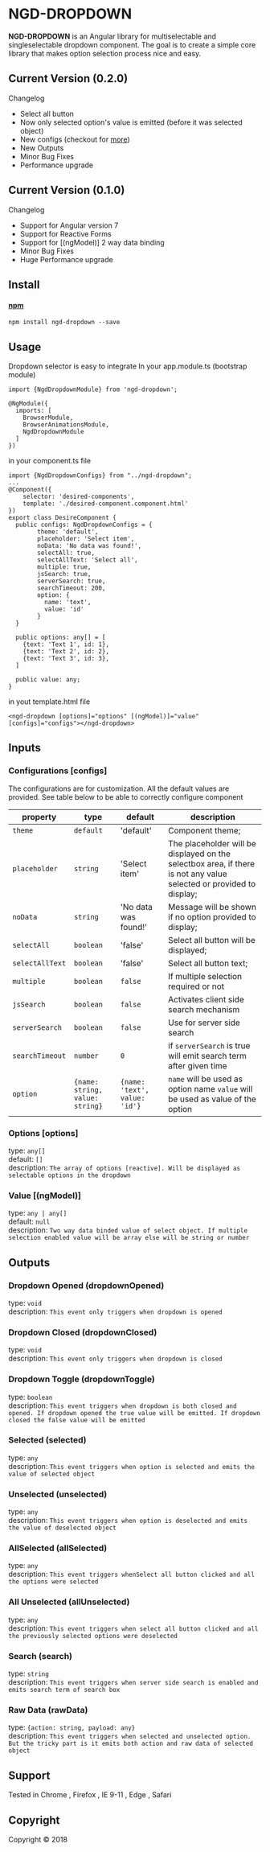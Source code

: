 # NGD-DROPDOWN
**NGD-DROPDOWN** is an Angular library for multiselectable and singleselectable dropdown component. The goal is to create a simple core library that makes option selection process nice and easy.

## Current Version (0.2.0)
Changelog
  - Select all button
  - Now only selected option's value is emitted (before it was selected object)
  - New configs (checkout for [more](#configurations-configs))
  - New Outputs
  - Minor Bug Fixes
  - Performance upgrade
  
## Current Version (0.1.0)
Changelog
  - Support for Angular version 7
  - Support for Reactive Forms
  - Support for [(ngModel)] 2 way data binding
  - Minor Bug Fixes
  - Huge Performance upgrade

## Install

#### [npm](https://www.npmjs.com/package/ngd-dropdown)
```
npm install ngd-dropdown --save 
```

## Usage
Dropdown selector is easy to integrate
In your app.module.ts (bootstrap module)
```
import {NgdDropdownModule} from 'ngd-dropdown';
```
```
@NgModule({
  imports: [
    BrowserModule,
    BrowserAnimationsModule,
    NgdDropdownModule
  ]
})
```
in your component.ts file
```angular2html
import {NgdDropdownConfigs} from "../ngd-dropdown";
...
@Component({
    selector: 'desired-components',
    template: './desired-component.component.html'  
})
export class DesireComponent {
  public configs: NgdDropdownConfigs = {
        theme: 'default',
        placeholder: 'Select item',
        noData: 'No data was found!',
        selectAll: true,
        selectAllText: 'Select all',
        multiple: true,
        jsSearch: true,
        serverSearch: true,
        searchTimeout: 200,
        option: {
          name: 'text',
          value: 'id'
        }
  }
  
  public options: any[] = [
    {text: 'Text 1', id: 1},
    {text: 'Text 2', id: 2},
    {text: 'Text 3', id: 3},
  ]
  
  public value: any;
}
```
in yout template.html file
```angular2html
<ngd-dropdown [options]="options" [(ngModel)]="value" [configs]="configs"></ngd-dropdown>
```
## Inputs
### Configurations [configs]
The configurations are for customization. All the default values are provided. See table below to be able to correctly configure component 

| property              | type                            |  default                        | description                                                                                                         |
| --------------------- | ------------------------------- |  ------------------------------ | ------------------------------------------------------------------------------------------------------------------- |
| `theme`               | `default`                       |  'default'                      | Component theme;                                                                                                    |
| `placeholder`         | `string`                        |  'Select item'                  | The placeholder will be displayed on the selectbox area, if there is not any value selected or provided to display; |
| `noData`              | `string`                        |  'No data was found!'           | Message will be shown if no option provided to display;                                                             |
| `selectAll`           | `boolean`                       |  'false'                        | Select all button will be displayed;                                                                                  |
| `selectAllText`       | `boolean`                       |  'false'                        | Select all button text;                                                                                             |
| `multiple`            | `boolean`                       |  `false`                        | If multiple selection required or not                                                                               |
| `jsSearch`            | `boolean`                       |  `false`                        | Activates client side search mechanism                                                                              |
| `serverSearch`        | `boolean`                       |  `false`                        | Use for server side search                                                                                          |
| `searchTimeout`       | `number`                        |  `0`                            | if `serverSearch` is true will emit search term after given time                                                    |
| `option`              | `{name: string, value: string}` |  `{name: 'text', value: 'id'}`  | `name` will be used as option name `value` will be used as value of the option                                      |                                                  |

### Options [options]
  type: `any[]` \
  default: `[]` \
  description: `The array of options [reactive]. Will be displayed as selectable options in the dropdown`
### Value [(ngModel)]
 type: `any | any[]` \
 default: `null`  \
 description: `Two way data binded value of select object. If multiple selection enabled value will be array else will be string or number`

## Outputs
### Dropdown Opened (dropdownOpened)
   type: `void` \
   description: `This event only triggers when dropdown is opened`
### Dropdown Closed (dropdownClosed)
   type: `void` \
   description: `This event only triggers when dropdown is closed`
### Dropdown Toggle (dropdownToggle)
   type: `boolean` \
   description: `This event triggers when dropdown is both closed and opened. If dropdown opened the true value will be emitted. If dropdown closed the false value will be emitted`
### Selected (selected)
   type: `any` \
   description: `This event triggers when option is selected and emits the value of selected object`
### Unselected (unselected)
  type: `any` \
  description: `This event triggers when option is deselected and emits the value of deselected object`
### AllSelected (allSelected)
   type: `any` \
   description: `This event triggers whenSelect all button clicked and all the options were selected`
### All Unselected (allUnselected)
  type: `any` \
  description: `This event triggers when select all button clicked and all the previously selected options were deselected`
### Search (search)
  type: `string` \
  description: `This event triggers when server side search is enabled and emits search term of search box`
### Raw Data (rawData)
  type: `{action: string, payload: any}` \
  description: `This event triggers when selected and unselected option. But the tricky part is it emits both action and raw data of selected object`

## Support
Tested in Chrome , Firefox , IE 9-11 , Edge , Safari

## Copyright
Copyright © 2018

